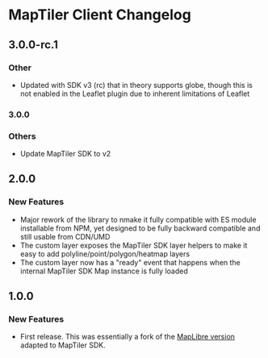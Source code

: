 # MapTiler Client Changelog

## 3.0.0-rc.1
### Other
- Updated with SDK v3 (rc) that in theory supports globe, though this is not enabled in the Leaflet plugin due to inherent limitations of Leaflet

### 3.0.0
### Others
- Update MapTiler SDK to v2

## 2.0.0
### New Features
- Major rework of the library to nmake it fully compatible with ES module installable from NPM, yet designed to be fully backward compatible and still usable from CDN/UMD
- The custom layer exposes the MapTiler SDK layer helpers to make it easy to add polyline/point/polygon/heatmap layers
- The custom layer now has a "ready" event that happens when the internal MapTiler SDK Map instance is fully loaded


## 1.0.0
### New Features
- First release. This was essentially a fork of the [MapLibre version](https://github.com/maplibre/maplibre-gl-leaflet) adapted to MapTiler SDK.